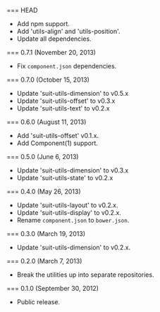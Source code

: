 === HEAD

* Add npm support.
* Add 'utils-align' and 'utils-position'.
* Update all dependencies.

=== 0.7.1 (November 20, 2013)

* Fix `component.json` dependencies.

=== 0.7.0 (October 15, 2013)

* Update 'suit-utils-dimension' to v0.5.x
* Update 'suit-utils-offset' to v0.3.x
* Update 'suit-utils-text' to v0.2.x

=== 0.6.0 (August 11, 2013)

* Add 'suit-utils-offset' v0.1.x.
* Add Component(1) support.

=== 0.5.0 (June 6, 2013)

* Update 'suit-utils-dimension' to v0.3.x
* Update 'suit-utils-state' to v0.2.x

=== 0.4.0 (May 26, 2013)

* Update 'suit-utils-layout' to v0.2.x.
* Update 'suit-utils-display' to v0.2.x.
* Rename `component.json` to `bower.json`.

=== 0.3.0 (March 19, 2013)

* Update 'suit-utils-dimension' to v0.2.x.

=== 0.2.0 (March 7, 2013)

* Break the utilities up into separate repositories.

=== 0.1.0 (September 30, 2012)

* Public release.

